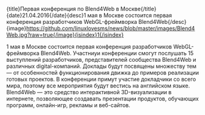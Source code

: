 {title}Первая конференция по Blend4Web в Москве{/title}{date}21.04.2016{/date}{desc}1 мая в Москве состоится первая конференция разработчиков WebGL-фреймворка Blend4Web{/desc}{image}https://github.com/linuxlovesms/news/blob/master/images/Blend4Web.jpg?raw=true{/image}{isindex}1{/isindex}

1 мая в Москве состоится первая конференция разработчиков WebGL-фреймворка Blend4Web. Участниуи конференции смогут послушать 15 выступлений разработчиков, представителей сообщества Blend4Web и различных digital-компаний. Доклады будут посвящены множеству тем — от особенностей функционирования движка до примеров реализации готовых проектов. В конференции примут участие докладчики со всего мира, поэтому все мероприятия будут вестись на английском языке. 
Blend4Web — это средство интерактивной 3D-визуализации в интернете, позволяющее создавать презентации продуктов, обучающих программ, онлайн-игр, рекламы и веб-сайтов.
